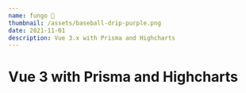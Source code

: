 ```yaml
---
name: fungo 🏈
thumbnail: /assets/baseball-drip-purple.png
date: 2021-11-01
description: Vue 3.x with Prisma and Highcharts
---
```


# Vue 3 with Prisma and Highcharts 


